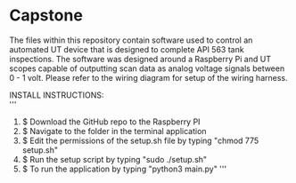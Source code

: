 # Capstone
The files within this repository contain software used to control an automated UT device that is designed to complete API 563 tank inspections. The software was designed around a Raspberry Pi and UT scopes capable of outputting scan data as analog voltage signals between 0 - 1 volt. Please refer to the wiring diagram for setup of the wiring harness.
  
  INSTALL INSTRUCTIONS:   
  '''
1. $ Download the GitHub repo to the Raspberry PI
2. $ Navigate to the folder in the terminal application
3. $ Edit the permissions of the setup.sh file by typing "chmod 775 setup.sh"
4. $ Run the setup script by typing "sudo ./setup.sh"
5. $ To run the application by typing "python3 main.py"
'''
